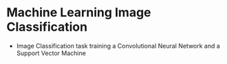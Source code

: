 # Machine Learning Image Classification
* Image Classification task training a Convolutional Neural Network and a Support Vector Machine

